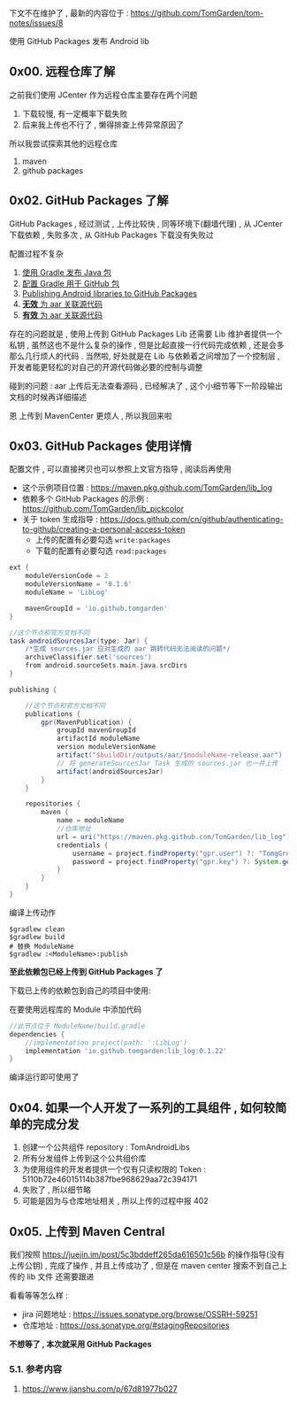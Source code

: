 下文不在维护了 , 最新的内容位于 : https://github.com/TomGarden/tom-notes/issues/8

使用 GitHub Packages 发布 Android lib


## 0x00. 远程仓库了解

之前我们使用 JCenter 作为远程仓库主要存在两个问题
1. 下载较慢, 有一定概率下载失败
2. 后来我上传也不行了 , 懒得排查上传异常原因了

所以我尝试探索其他的远程仓库
1. maven
2. github packages


## 0x02. GitHub Packages 了解

GitHub Packages , 经过测试 , 上传比较快 , 同等环境下(翻墙代理) ,
从 JCenter 下载依赖 , 失败多次 ,
从 GitHub Packages 下载没有失败过

配置过程不复杂
1. [使用 Gradle 发布 Java 包](https://docs.github.com/cn/actions/language-and-framework-guides/publishing-java-packages-with-gradle)
2. [配置 Gradle 用于 GitHub 包](https://docs.github.com/cn/packages/using-github-packages-with-your-projects-ecosystem/configuring-gradle-for-use-with-github-packages)
3. [Publishing Android libraries to GitHub Packages](https://proandroiddev.com/publishing-android-libraries-to-the-github-package-registry-part-1-7997be54ea5a)
4. [__无效__ 为 aar 关联源代码](https://kaywu.xyz/2016/05/01/Maven-aar-source/)
5. [__有效__ 为 aar 关联源代码](https://stackoverflow.com/questions/26874498/publish-an-android-library-to-maven-with-aar-and-source-jar)

存在的问题就是 , 使用上传到 GitHub Packages Lib 还需要 Lib 维护者提供一个私钥 ,
虽然这也不是什么复杂的操作 , 但是比起直接一行代码完成依赖 , 还是会多那么几行烦人的代码 .
当然啦, 好处就是在 Lib 与依赖着之间增加了一个控制层 , 开发者能更轻松的对自己的开源代码做必要的控制与调整

碰到的问题 : aar 上传后无法查看源码 , 已经解决了 , 这个小细节等下一阶段输出文档的时候再详细描述

恩 上传到 MavenCenter 更烦人 , 所以我回来啦



## 0x03. GitHub Packages 使用详情

配置文件 , 可以直接拷贝也可以参照上文官方指导 , 阅读后再使用

- 这个示例项目位置 : https://maven.pkg.github.com/TomGarden/lib_log
- 依赖多个 GitHub Packages 的示例 : https://github.com/TomGarden/lib_pickcolor
- 关于 token 生成指导 : https://docs.github.com/cn/github/authenticating-to-github/creating-a-personal-access-token
    - 上传的配置有必要勾选 `write:packages`
    - 下载的配置有必要勾选 `read:packages`

```Groovy
ext {
    moduleVersionCode = 2
    moduleVersionName = '0.1.6'
    moduleName = 'LibLog'

    mavenGroupId = 'io.github.tomgarden'
}

//这个节点和官方文档不同
task androidSourcesJar(type: Jar) {
    /*生成 sources.jar 应对生成的 aar 跳转代码无法阅读的问题*/
    archiveClassifier.set('sources')
    from android.sourceSets.main.java.srcDirs
}

publishing {

    //这个节点和官方文档不同
    publications {
        gpr(MavenPublication) {
            groupId mavenGroupId
            artifactId moduleName
            version moduleVersionName
            artifact("$buildDir/outputs/aar/$moduleName-release.aar")
            // 将 generateSourcesJar Task 生成的 sources.jar 也一并上传
            artifact(androidSourcesJar)
        }
    }

    repositories {
        maven {
            name = moduleName
            //仓库地址
            url = uri("https://maven.pkg.github.com/TomGarden/lib_log")
            credentials {
                username = project.findProperty("gpr.user") ?: "TomgGrden"
                password = project.findProperty("gpr.key") ?: System.getenv("PUBLISH_LIB_TO_GITHUB_PACKAGES_TOKEN")
            }
        }
    }
}
```

编译上传动作

```terminate
$gradlew clean 
$gradlew build
# 替换 ModuleName
$gradlew :<ModuleName>:publish
```

__至此依赖包已经上传到 GitHub Packages 了__

下载已上传的依赖包到自己的项目中使用:

在要使用远程库的 Module 中添加代码
```Groovy
//此节点位于 ModuleName/build.gradle
dependencies {
    //implementation project(path: ':LibLog')
    implementation 'io.github.tomgarden:lib_log:0.1.22'
}
```

编译运行即可使用了





## 0x04. 如果一个人开发了一系列的工具组件 , 如何较简单的完成分发
1. 创建一个公共组件 repository : TomAndroidLibs
2. 所有分发组件上传到这个公共组价库
3. 为使用组件的开发者提供一个仅有只读权限的 Token : 5110b72e46015114b387fbe968629aa72c394171
4. 失败了 , 所以细节略
5. 可能是因为与仓库地址相关 , 所以上传的过程中报 402


## 0x05. 上传到 Maven Central

我们按照 https://juejin.im/post/5c3bddeff265da616501c56b 的操作指导(没有上传公钥) ,
完成了操作 , 并且上传成功了 , 但是在 maven center 搜索不到自己上传的 lib 文件
还需要跟进

看看等等怎么样 :
- jira 问题地址 : https://issues.sonatype.org/browse/OSSRH-59251
- 仓库地址 : https://oss.sonatype.org/#stagingRepositories

__不想等了 , 本次就采用 GitHub Packages__

### 5.1. 参考内容
1. https://www.jianshu.com/p/67d81977b027
